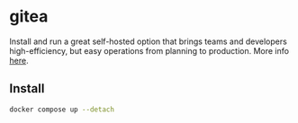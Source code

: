 # gitea

Install and run a great self-hosted option that brings teams and developers high-efficiency, but easy operations from planning to production.
More info [here](https://about.gitea.com/).

## Install
```sh
docker compose up --detach
```
